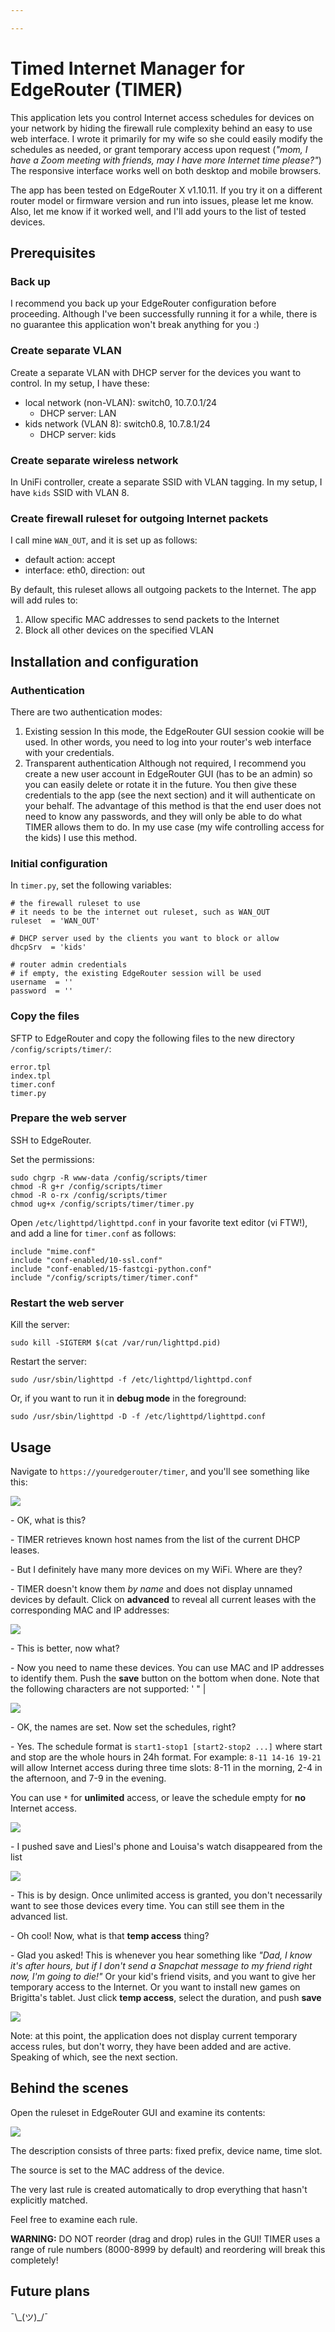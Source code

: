 ```yaml
---

---
```


# Timed Internet Manager for EdgeRouter (TIMER)

This application lets you control Internet access schedules for devices on your network by hiding the firewall rule complexity behind an easy to use web interface. I wrote it primarily for my wife so she could easily modify the schedules as needed, or grant temporary access upon request (*"mom, I have a Zoom meeting with friends, may I have more Internet time please?"*) The responsive interface works well on both desktop and mobile browsers.

The app has been tested on EdgeRouter X v1.10.11. If you try it on a different router model or firmware version and run into issues, please let me know. Also, let me know if it worked well, and I'll add yours to the list of tested devices.

## Prerequisites

### Back up

I recommend you back up your EdgeRouter configuration before proceeding. Although I've been successfully running it for a while, there is no guarantee this application won't break anything for you :)

### Create separate VLAN

Create a separate VLAN with DHCP server for the devices you want to control. In my setup, I have these:

* local network (non-VLAN): switch0, 10.7.0.1/24
  * DHCP server: LAN
* kids network (VLAN 8): switch0.8, 10.7.8.1/24
  * DHCP server: kids

### Create separate wireless network

In UniFi controller, create a separate SSID with VLAN tagging. In my setup, I have `kids` SSID with VLAN 8.

### Create firewall ruleset for outgoing Internet packets

I call mine `WAN_OUT`, and it is set up as follows:

* default action: accept
* interface: eth0, direction: out

By default, this ruleset allows all outgoing packets to the Internet. The app will add rules to:

1. Allow specific MAC addresses to send packets to the Internet
2. Block all other devices on the specified VLAN

## Installation and configuration

### Authentication

There are two authentication modes:

1. Existing session
   In this mode, the EdgeRouter GUI session cookie will be used. In other words, you need to log into your router's web interface with your credentials.
2. Transparent authentication
   Although not required, I recommend you create a new user account in EdgeRouter GUI (has to be an admin) so you can easily delete or rotate it in the future. You then give these credentials to the app (see the next section) and it will authenticate on your behalf. The advantage of this method is that the end user does not need to know any passwords, and they will only be able to do what TIMER allows them to do. In my use case (my wife controlling access for the kids) I use this method.

### Initial configuration

In `timer.py`, set the following variables:

```
# the firewall ruleset to use
# it needs to be the internet out ruleset, such as WAN_OUT
ruleset  = 'WAN_OUT'

# DHCP server used by the clients you want to block or allow
dhcpSrv  = 'kids'

# router admin credentials
# if empty, the existing EdgeRouter session will be used
username  = ''
password  = ''
```

### Copy the files

SFTP to EdgeRouter and copy the following files to the new directory `/config/scripts/timer/`:

```
error.tpl
index.tpl
timer.conf
timer.py
```

### Prepare the web server

SSH to EdgeRouter.

Set the permissions:

```
sudo chgrp -R www-data /config/scripts/timer
chmod -R g+r /config/scripts/timer
chmod -R o-rx /config/scripts/timer
chmod ug+x /config/scripts/timer/timer.py
```

Open `/etc/lighttpd/lighttpd.conf` in your favorite text editor (vi FTW!), and add a line for `timer.conf` as follows:

```
include "mime.conf"
include "conf-enabled/10-ssl.conf"
include "conf-enabled/15-fastcgi-python.conf"
include "/config/scripts/timer/timer.conf"
```

### Restart the web server

Kill the server:


```
sudo kill -SIGTERM $(cat /var/run/lighttpd.pid)
```
Restart the server:
```
sudo /usr/sbin/lighttpd -f /etc/lighttpd/lighttpd.conf
```

Or, if you want to run it in **debug mode** in the foreground:
```
sudo /usr/sbin/lighttpd -D -f /etc/lighttpd/lighttpd.conf
```

## Usage

Navigate to `https://youredgerouter/timer`, and you'll see something like this:

![](images/1-initial.png)

\- OK, what is this?

\- TIMER retrieves known host names from the list of the current DHCP leases.

\- But I definitely have many more devices on my WiFi. Where are they?

\- TIMER doesn't know them *by name* and does not display unnamed devices by default. Click on **advanced** to reveal all current leases with the corresponding MAC and IP addresses:

![](images/2-advanced.png)

\- This is better, now what?

\- Now you need to name these devices. You can use MAC and IP addresses to identify them. Push the **save** button on the bottom when done. Note that the following characters are not supported: ' " |

![](images/3-named.png)

\- OK, the names are set. Now set the schedules, right?

\- Yes. The schedule format is `start1-stop1 [start2-stop2 ...]` where start and stop are the whole hours in 24h format. For example: `8-11 14-16 19-21` will allow Internet access during three time slots: 8-11 in the morning, 2-4 in the afternoon, and 7-9 in the evening.

You can use `*` for **unlimited** access, or leave the schedule empty for **no** Internet access.

![](images/4-schedules.png)

\- I pushed save and Liesl's phone and Louisa's watch disappeared from the list

![](images/5-schedule-saved.png)

\- This is by design. Once unlimited access is granted, you don't necessarily want to see those devices every time. You can still see them in the advanced list.

\- Oh cool! Now, what is that **temp access** thing?

\- Glad you asked! This is whenever you hear something like *"Dad, I know it's after hours, but if I don't send a Snapchat message to my friend right now, I'm going to die!"* Or your kid's friend visits, and you want to give her temporary access to the Internet. Or you want to install new games on Brigitta's tablet. Just click **temp access**, select the duration, and push **save**

![](images/6-temp.png)

Note: at this point, the application does not display current temporary access rules, but don't worry, they have been added and are active. Speaking of which, see the next section.

## Behind the scenes

Open the ruleset in EdgeRouter GUI and examine its contents:

![](images/7-ruleset.png)

The description consists of three parts: fixed prefix, device name, time slot.

The source is set to the MAC address of the device.

The very last rule is created automatically to drop everything that hasn't explicitly matched.

Feel free to examine each rule.

**WARNING:** DO NOT reorder (drag and drop) rules in the GUI! TIMER uses a range of rule numbers (8000-8999 by default) and reordering will break this completely!

## Future plans

¯\\\_(ツ)\_/¯